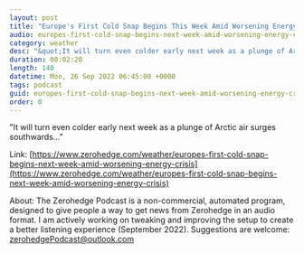 ```yaml
---
layout: post
title: "Europe's First Cold Snap Begins This Week Amid Worsening Energy Crisis"
audio: europes-first-cold-snap-begins-next-week-amid-worsening-energy-crisis-0
category: weather
desc: "&quot;It will turn even colder early next week as a plunge of Arctic air surges southwards...&quot; "
duration: 00:02:20
length: 140
datetime: Mon, 26 Sep 2022 06:45:00 +0000
tags: podcast
guid: europes-first-cold-snap-begins-next-week-amid-worsening-energy-crisis-0
order: 0
---
```

&quot;It will turn even colder early next week as a plunge of Arctic air surges southwards...&quot; 

Link: [https://www.zerohedge.com/weather/europes-first-cold-snap-begins-next-week-amid-worsening-energy-crisis](https://www.zerohedge.com/weather/europes-first-cold-snap-begins-next-week-amid-worsening-energy-crisis)

About: The Zerohedge Podcast is a non-commercial, automated program, designed to give people a way to get news from Zerohedge in an audio format.  I am actively working on tweaking and improving the setup to create a better listening experience (September 2022).  Suggestions are welcome: [zerohedgePodcast@outlook.com](mailto:zerohedgePodcast@outlook.com)